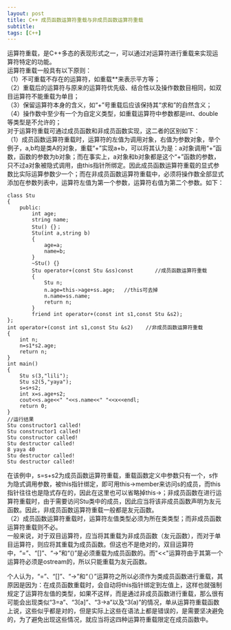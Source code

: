 ```yaml
---
layout: post
title: C++ 成员函数运算符重载与非成员函数运算符重载
subtitle: 
tags: [C++]
---
```

运算符重载，是C++多态的表现形式之一，可以通过对运算符进行重载来实现运算符特定的功能。    
运算符重载一般具有以下原则：   
（1）不可重载不存在的运算符，如重载**来表示平方等；   
（2）重载后的运算符与原来的运算符优先级、结合性以及操作数数目相同，如双目运算符不能重载为单目；   
（3）保留运算符本身的含义，如“+”号重载后应该保持其“求和”的自然含义；   
（4）操作数中至少有一个为自定义类型，如重载运算符中参数都是int、double等类型是不允许的；   
对于运算符重载可通过成员函数和非成员函数实现，这二者的区别如下：   
（1）成员函数运算符重载时，运算符的左值为调用对象，右值为参数对象，举个例子，a,b均是类A的对象，重载“+”实现a+b，可以将其认为是：a对象调用“+”函数，函数的参数为b对象；而在事实上，a对象和b对象都是这个“+”函数的参数，只不过a对象被隐式调用，由this指针所绑定。因此成员函数运算符重载的显式参数比实际运算参数少一个；而在非成员函数运算符重载中，必须将操作数全部显式添加在参数列表中，运算符左值为第一个参数，运算符右值为第二个参数。如下：
~~~
class Stu
{
	public:
		int age;
		string name;
		Stu() {}；
		Stu(int a,string b)
		{
			age=a;
			name=b;
		}
		~Stu() {}
		Stu operator+(const Stu &ss)const       //成员函数运算符重载
		{
			Stu n;
			n.age=this->age+ss.age;   //this可去掉
			n.name=ss.name;
			return n;
		}
		friend int operator+(const int s1,const Stu &s2);
};
int operator+(const int s1,const Stu &s2)    //非成员函数运算符重载
{
	int n;
	n=s1*s2.age;
	return n;
}
int main()
{
	Stu s(3,"lili");
	Stu s2(5,"yaya");
	s=s+s2;
	int x=s.age+s2;
	cout<<s.age<<" "<<s.name<<" "<<x<<endl;
	return 0;
}
//运行结果
Stu constructor1 called!
Stu constructor1 called!
Stu constructor called!
Stu destructor called!
8 yaya 40
Stu destructor called!
Stu destructor called!
~~~
在该例中，s=s+s2为成员函数运算符重载，重载函数定义中参数只有一个，s作为隐式调用参数，被this指针绑定，即可用this->member来访问s的成员，而this指针往往也是隐式存在的，因此在这里也可以省略掉this->；非成员函数在进行运算符重载时，由于需要访问Stu类中的成员，因此应当将该非成员函数声明为友元函数。因此，非成员函数运算符重载一般都是友元函数。   
（2）成员函数运算符重载时，运算符左值类型必须为所在类类型；而非成员函数运算符重载则不必。   
一般来说，对于双目运算符，应当将其重载为非成员函数（友元函数），而对于单目运算符，则应将其重载为成员函数。但这也不是绝对的，双目运算符中，“=”、“[]”、“->”和“()”是必须重载为成员函数的。而"<<"运算符由于其第一个运算符必须是ostream的，所以只能重载为友元函数。      
   
个人认为，“=”、“[]”、“->”和“（）”运算符之所以必须作为类成员函数进行重载，其原因是因为：在成员函数重载时，会自动将this指针绑定到左值上，这样也就强制规定了运算符左值的类型，如果不这样，而是通过非成员函数进行重载，那么很有可能会出现类似“3=a”、“3[a]”、“3->a”以及“3(a)”的情况，单从运算符重载函数上说，这些似乎都是对的，但是实际上这些在语法上都是错误的，是需要坚决避免的，为了避免出现这些情况，就应当将这四种运算符重载限定在成员函数中。